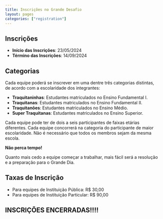 ```yaml
---
title: Inscrições no Grande Desafio
layout: pages
categories: ["registration"]
---
```

## Inscrições

* **Início das Inscrições**: 23/05/2024
* **Término das Inscrições**: 14/09/2024

## Categorias

Cada equipe poderá se inscrever em uma dentre três categorias distintas, de acordo com a escolaridade dos integrantes:

* **Traquitaninhas**: Estudantes matriculados no Ensino Fundamental I.
* **Traquitanas**: Estudantes matriculados no Ensino Fundamental II.
* **Traquitanões**: Estudantes matriculados no Ensino Médio.
* **Super Traquitanas**: Estudantes matriculados no Ensino Superior.

Cada equipe pode ter de dois a seis participantes de faixas etárias diferentes. Cada equipe concorrerá na categoria do participante de maior escolaridade. Não é necessário que todos os membros sejam da mesma escola.

**Não perca tempo!**

Quanto mais cedo a equipe começar a trabalhar, mais fácil será a resolução e a preparação para o Grande Dia.

## Taxas de Inscrição 

* Para equipes de Instituição Pública: R$ 30,00 
* Para equipes de Instituição Particular: R$ 90,00

## INSCRIÇÕES ENCERRADAS!!!! 

